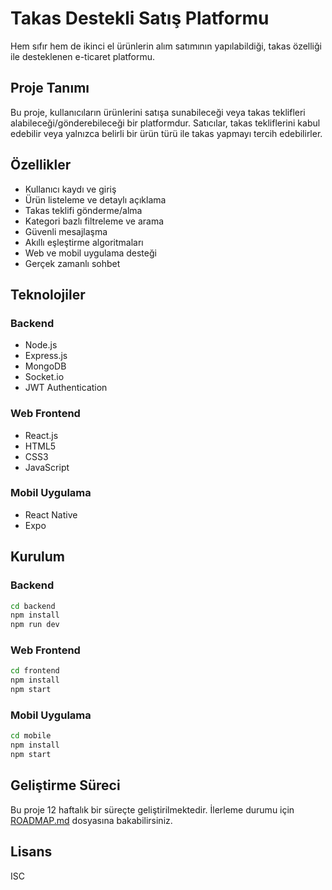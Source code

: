 # Takas Destekli Satış Platformu

Hem sıfır hem de ikinci el ürünlerin alım satımının yapılabildiği, takas özelliği ile desteklenen e-ticaret platformu.

## Proje Tanımı

Bu proje, kullanıcıların ürünlerini satışa sunabileceği veya takas teklifleri alabileceği/gönderebileceği bir platformdur. Satıcılar, takas tekliflerini kabul edebilir veya yalnızca belirli bir ürün türü ile takas yapmayı tercih edebilirler.

## Özellikler

- Kullanıcı kaydı ve giriş
- Ürün listeleme ve detaylı açıklama
- Takas teklifi gönderme/alma
- Kategori bazlı filtreleme ve arama
- Güvenli mesajlaşma
- Akıllı eşleştirme algoritmaları
- Web ve mobil uygulama desteği
- Gerçek zamanlı sohbet

## Teknolojiler

### Backend
- Node.js
- Express.js
- MongoDB
- Socket.io
- JWT Authentication

### Web Frontend
- React.js
- HTML5
- CSS3
- JavaScript

### Mobil Uygulama
- React Native
- Expo

## Kurulum

### Backend
```bash
cd backend
npm install
npm run dev
```

### Web Frontend
```bash
cd frontend
npm install
npm start
```

### Mobil Uygulama
```bash
cd mobile
npm install
npm start
```

## Geliştirme Süreci

Bu proje 12 haftalık bir süreçte geliştirilmektedir. İlerleme durumu için [ROADMAP.md](ROADMAP.md) dosyasına bakabilirsiniz.

## Lisans

ISC 
